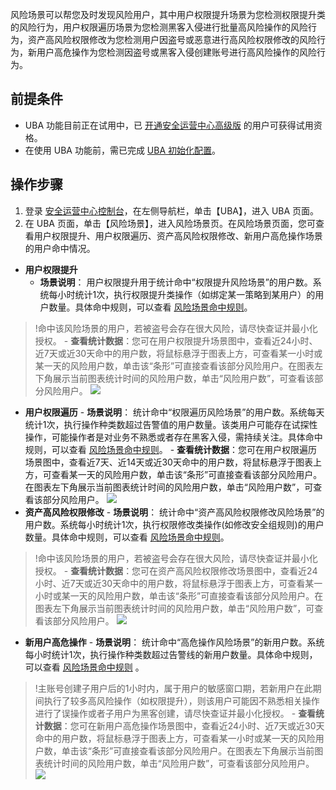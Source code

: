 风险场景可以帮您及时发现风险用户，其中用户权限提升场景为您检测权限提升类的风险行为，用户权限遍历场景为您检测黑客入侵进行批量高风险操作的风险行为，资产高风险权限修改为您检测用户因盗号或恶意进行高风险权限修改的风险行为，新用户高危操作为您检测因盗号或黑客入侵创建账号进行高风险操作的风险行为。
## 前提条件
 - UBA 功能目前正在试用中，已 [开通安全运营中心高级版](https://buy.cloud.tencent.com/soc) 的用户可获得试用资格。
 - 在使用 UBA 功能前，需已完成 [UBA 初始化配置](https://cloud.tencent.com/document/product/664/41790)。

## 操作步骤
1. 登录 [安全运营中心控制台](https://console.cloud.tencent.com/ssav2/account/riskScene)，在左侧导航栏，单击【UBA】，进入 UBA 页面。
2. 在 UBA 页面，单击【风险场景】，进入风险场景页。在风险场景页面，您可查看用户权限提升、用户权限遍历、资产高风险权限修改、新用户高危操作场景的用户命中情况。
 - **用户权限提升**
    - **场景说明**：
用户权限提升用于统计命中“权限提升风险场景”的用户数。系统每小时统计1次，执行权限提升类操作（如绑定某一策略到某用户）的用户数量。具体命中规则，可以查看 [风险场景命中规则](https://cloud.tencent.com/document/product/664/41792#.3Ca-id.3D.22mzgz.22.3E.E9.A3.8E.E9.99.A9.E5.9C.BA.E6.99.AF.E5.91.BD.E4.B8.AD.E8.A7.84.E5.88.99.3C.2Fa.3E)。
>!命中该风险场景的用户，若被盗号会存在很大风险，请尽快查证并最小化授权。
    - **查看统计数据**：您可在用户权限提升场景图中，查看近24小时、近7天或近30天命中的用户数，将鼠标悬浮于图表上方，可查看某一小时或某一天的风险用户数，单击该“条形”可直接查看该部分风险用户。在图表左下角展示当前图表统计时间的风险用户数，单击“风险用户数”，可查看该部分风险用户。
![](https://main.qcloudimg.com/raw/a86806c6df344b67aaf9abe269e24cf1.png)
   - **用户权限遍历**
    - **场景说明**：
统计命中“权限遍历风险场景”的用户数。系统每天统计1次，执行操作种类数超过告警值的用户数量。该类用户可能存在试探性操作，可能操作者是对业务不熟悉或者存在黑客入侵，需持续关注。具体命中规则，可以查看 [风险场景命中规则](https://cloud.tencent.com/document/product/664/41792#.3Ca-id.3D.22mzgz.22.3E.E9.A3.8E.E9.99.A9.E5.9C.BA.E6.99.AF.E5.91.BD.E4.B8.AD.E8.A7.84.E5.88.99.3C.2Fa.3E)。
    - **查看统计数据**：您可在用户权限遍历场景图中，查看近7天、近14天或近30天命中的用户数，将鼠标悬浮于图表上方，可查看某一天的风险用户数，单击该“条形”可直接查看该部分风险用户。在图表左下角展示当前图表统计时间的风险用户数，单击“风险用户数”，可查看该部分风险用户。
    ![](https://main.qcloudimg.com/raw/fb17e15ad95e3e79f99d5d3cce2e242c.png)
   - **资产高风险权限修改**
	- **场景说明**：
统计命中“资产高风险权限修改风险场景”的用户数。系统每小时统计1次，执行权限修改类操作(如修改安全组规则)的用户数量。具体命中规则，可以查看 [风险场景命中规则](https://cloud.tencent.com/document/product/664/41792#.3Ca-id.3D.22mzgz.22.3E.E9.A3.8E.E9.99.A9.E5.9C.BA.E6.99.AF.E5.91.BD.E4.B8.AD.E8.A7.84.E5.88.99.3C.2Fa.3E)。
>!命中该风险场景的用户，若被盗号会存在很大风险，请尽快查证并最小化授权。
    - **查看统计数据**：您可在资产高风险权限修改场景图中，查看近24小时、近7天或近30天命中的用户数，将鼠标悬浮于图表上方，可查看某一小时或某一天的风险用户数，单击该“条形”可直接查看该部分风险用户。在图表左下角展示当前图表统计时间的风险用户数，单击“风险用户数”，可查看该部分风险用户。
    ![](https://main.qcloudimg.com/raw/f2d399175408c76a5c79db7da6f28cc1.png)
   - **新用户高危操作**
	- **场景说明**：
统计命中“高危操作风险场景”的新用户数。系统每小时统计1次，执行操作种类数超过告警线的新用户数量。具体命中规则，可以查看 [风险场景命中规则](https://cloud.tencent.com/document/product/664/41792#.3Ca-id.3D.22mzgz.22.3E.E9.A3.8E.E9.99.A9.E5.9C.BA.E6.99.AF.E5.91.BD.E4.B8.AD.E8.A7.84.E5.88.99.3C.2Fa.3E) 。
>!主账号创建子用户后的1小时内，属于用户的敏感窗口期，若新用户在此期间执行了较多高风险操作（如权限提升），则该用户可能因不熟悉相关操作进行了误操作或者子用户为黑客创建，请尽快查证并最小化授权。
    - **查看统计数据**：您可在新用户高危操作场景图中，查看近24小时、近7天或近30天命中的用户数，将鼠标悬浮于图表上方，可查看某一小时或某一天的风险用户数，单击该“条形”可直接查看该部分风险用户。在图表左下角展示当前图表统计时间的风险用户数，单击“风险用户数”，可查看该部分风险用户。
    ![](https://main.qcloudimg.com/raw/395d2fab2263bdb9ce87d11dba750ffd.png)
